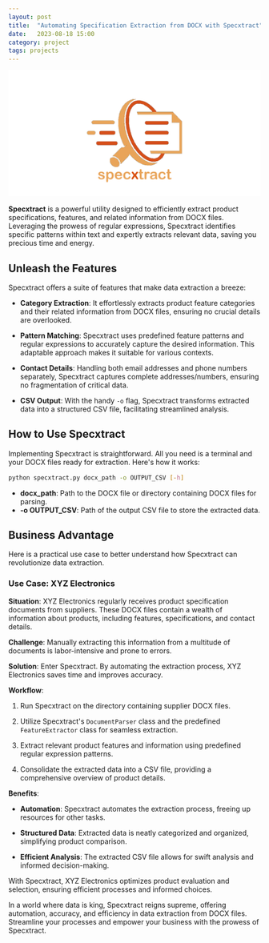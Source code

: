```yaml
---
layout: post
title:  "Automating Specification Extraction from DOCX with Specxtract"
date:   2023-08-18 15:00
category: project
tags: projects
---
```


![specxtract_logo](https://github.com/psibir/specxtract/blob/main/specxtract_logo.png?raw=true)

**Specxtract** is a powerful utility designed to efficiently extract product specifications, features, and related information from DOCX files. Leveraging the prowess of regular expressions, Specxtract identifies specific patterns within text and expertly extracts relevant data, saving you precious time and energy.

## Unleash the Features

Specxtract offers a suite of features that make data extraction a breeze:

- **Category Extraction**: It effortlessly extracts product feature categories and their related information from DOCX files, ensuring no crucial details are overlooked.

- **Pattern Matching**: Specxtract uses predefined feature patterns and regular expressions to accurately capture the desired information. This adaptable approach makes it suitable for various contexts.

- **Contact Details**: Handling both email addresses and phone numbers separately, Specxtract captures complete addresses/numbers, ensuring no fragmentation of critical data.

- **CSV Output**: With the handy `-o` flag, Specxtract transforms extracted data into a structured CSV file, facilitating streamlined analysis.

## How to Use Specxtract

Implementing Specxtract is straightforward. All you need is a terminal and your DOCX files ready for extraction. Here's how it works:

```bash
python specxtract.py docx_path -o OUTPUT_CSV [-h]
```

- **docx_path**: Path to the DOCX file or directory containing DOCX files for parsing.
- **-o OUTPUT_CSV**: Path of the output CSV file to store the extracted data.

## Business Advantage

Here is a practical use case to better understand how Specxtract can revolutionize data extraction.

### Use Case: XYZ Electronics

**Situation**: XYZ Electronics regularly receives product specification documents from suppliers. These DOCX files contain a wealth of information about products, including features, specifications, and contact details.

**Challenge**: Manually extracting this information from a multitude of documents is labor-intensive and prone to errors.

**Solution**: Enter Specxtract. By automating the extraction process, XYZ Electronics saves time and improves accuracy.

**Workflow**:

1. Run Specxtract on the directory containing supplier DOCX files.

2. Utilize Specxtract's `DocumentParser` class and the predefined `FeatureExtractor` class for seamless extraction.

3. Extract relevant product features and information using predefined regular expression patterns.

4. Consolidate the extracted data into a CSV file, providing a comprehensive overview of product details.

**Benefits**:

- **Automation**: Specxtract automates the extraction process, freeing up resources for other tasks.

- **Structured Data**: Extracted data is neatly categorized and organized, simplifying product comparison.

- **Efficient Analysis**: The extracted CSV file allows for swift analysis and informed decision-making.

With Specxtract, XYZ Electronics optimizes product evaluation and selection, ensuring efficient processes and informed choices.

In a world where data is king, Specxtract reigns supreme, offering automation, accuracy, and efficiency in data extraction from DOCX files. Streamline your processes and empower your business with the prowess of Specxtract.

